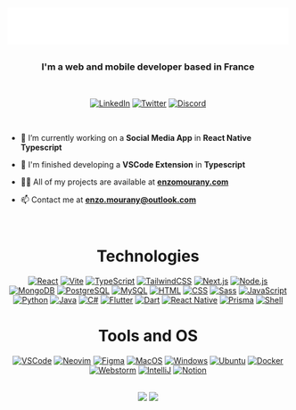 <h1 align="center">
  <img src="./header.svg">
</h1>


<h3 align="center">I'm a web and mobile developer based in France</h3>

<br />

<div align="center">

  [![LinkedIn][linkedin-shield]][linkedin-url]
  [![Twitter][twitter-shield]][twitter-url]
  [![Discord][discord-shield]][discord-url]

</div>

<br />

- 🔭 I’m currently working on a **Social Media App** in **React Native Typescript**

- 🤝 I'm finished developing a **VSCode Extension** in **Typescript**

- 👨‍💻 All of my projects are available at **[enzomourany.com](https://enzomourany.com)**

- 📫 Contact me at **enzo.mourany@outlook.com**

<br />

<div align="center">
  <h1>Technologies</h1>
</div>

<div align="center">

  [![React][React.js]][React-url]
  [![Vite][Vite]][Vite-url]
  [![TypeScript][TypeScript]][TypeScript-url]
  [![TailwindCSS][TailwindCSS]][TailwindCSS-url]
  [![Next.js][Next.js]][Next.js-url]
  [![Node.js][Node.js]][Node.js-url]
  [![MongoDB][MongoDB]][MongoDB-url]
  [![PostgreSQL][PostgreSQL]][PostgreSQL-url]
  [![MySQL][MySQL]][MySQL-url]
  [![HTML][HTML]][HTML-url]
  [![CSS][CSS]][CSS-url]
  [![Sass][Sass]][Sass-url]
  [![JavaScript][JavaScript]][JavaScript-url]
  [![Python][Python]][Python-url]
  [![Java][Java]][Java-url]
  [![C#][C#]][C#-url]
  [![Flutter][Flutter]][Flutter-url]
  [![Dart][Dart]][Dart-url]
  [![React Native][React Native]][React Native-url]
  [![Prisma][Prisma]][Prisma-url]
  [![Shell][Shell]][Shell-url]

</div>


<div align="center">
  <h1>Tools and OS</h1>
</div>

<div align="center">

  [![VSCode][VSCode]][VSCode-url]
  [![Neovim][Neovim]][Neovim-url]
  [![Figma][Figma]][Figma-url]
  [![MacOS][MacOS]][MacOS-url]
  [![Windows][Windows]][Windows-url]
  [![Ubuntu][Ubuntu]][Ubuntu-url]
  [![Docker][Docker]][Docker-url]
  [![Webstorm][Webstorm]][Webstorm-url]
  [![IntelliJ][IntelliJ]][IntelliJ-url]
  [![Notion][Notion]][Notion-url]

</div>

<br />

<div align="center">
    <img width="49%" src="https://github-readme-stats.vercel.app/api?username=enzo-mourany&count_private=true&show_icons=true&theme=dracula&hide_border=true"> 
    <img width="49%" src="https://github-readme-streak-stats.herokuapp.com?user=enzo-mourany&theme=dracula&hide_border=true" />
  </a>
</p>




[followers-shield]: https://img.shields.io/github/followers/enzo-mourany.svg?style=for-the-badge
[followers-url]: https://img.shields.io/github/followers/enzo-mourany.svg?style=for-the-badge 
[visitors-shield]: https://visitor-badge.glitch.me/badge?page_id=enzo-mourany.visitor-badge
[visitors-url]: https://visitor-badge.glitch.me/badge?page_id=enzo-mourany.visitor-badge


[linkedin-shield]: https://img.shields.io/badge/-LinkedIn-black.svg?style=for-the-badge&logo=linkedin&colorB=007acc
[linkedin-url]: https://linkedin.com/in/enzo-mourany
[twitter-shield]: https://img.shields.io/badge/-Twitter-black.svg?style=for-the-badge&logo=twitter&colorB=000
[twitter-url]: https://twitter.com/vincenzomry
[discord-shield]: https://img.shields.io/badge/-Discord-black.svg?style=for-the-badge&logo=discord&colorB=000
[discord-url]: https://discord.com/users/NaysWer#7066


<!-- Technologies URLs -->

[React.js]: https://img.shields.io/badge/React.js-61DAFB?style=for-the-badge&logo=react&logoColor=black
[React-url]: https://reactjs.org/

[Vite]: https://img.shields.io/badge/Vite-646CFF?style=for-the-badge&logo=vite&logoColor=white
[Vite-url]: https://vitejs.dev/

[TypeScript]: https://img.shields.io/badge/TypeScript-3178C6?style=for-the-badge&logo=typescript&logoColor=white
[TypeScript-url]: https://www.typescriptlang.org/

[TailwindCSS]: https://img.shields.io/badge/TailwindCSS-38B2AC?style=for-the-badge&logo=tailwind-css&logoColor=white
[TailwindCSS-url]: https://tailwindcss.com/

[Next.js]: https://img.shields.io/badge/Next.js-000000?style=for-the-badge&logo=next.js&logoColor=white
[Next.js-url]: https://nextjs.org/

[Node.js]: https://img.shields.io/badge/Node.js-339933?style=for-the-badge&logo=node.js&logoColor=white
[Node.js-url]: https://nodejs.org/en/

[Express]: https://img.shields.io/badge/Express-000000?style=for-the-badge&logo=express&logoColor=white
[Express-url]: https://expressjs.com/

[PostgreSQL]: https://img.shields.io/badge/PostgreSQL-336791?style=for-the-badge&logo=postgresql&logoColor=white
[PostgreSQL-url]: https://www.postgresql.org/

[MySQL]: https://img.shields.io/badge/MySQL-4479A1?style=for-the-badge&logo=mysql&logoColor=white
[MySQL-url]: https://www.mysql.com/

[MongoDB]: https://img.shields.io/badge/MongoDB-47A248?style=for-the-badge&logo=mongodb&logoColor=white
[MongoDB-url]: https://www.mongodb.com/

[Prisma]: https://img.shields.io/badge/Prisma-0C344B?style=for-the-badge&logo=prisma&logoColor=white
[Prisma-url]: https://www.prisma.io/

[JavaScript]: https://img.shields.io/badge/JavaScript-F7DF1E?style=for-the-badge&logo=javascript&logoColor=black
[JavaScript-url]: https://www.javascript.com/

[Java]: https://img.shields.io/badge/Java-007396?style=for-the-badge&logo=java&logoColor=white
[Java-url]: https://www.java.com/

[Python]: https://img.shields.io/badge/Python-3776AB?style=for-the-badge&logo=python&logoColor=white
[Python-url]: https://www.python.org/

[HTML]: https://img.shields.io/badge/HTML-E34F26?style=for-the-badge&logo=html5&logoColor=white
[HTML-url]: https://developer.mozilla.org/en-US/docs/Web/HTML

[CSS]: https://img.shields.io/badge/CSS-1572B6?style=for-the-badge&logo=css3&logoColor=white
[CSS-url]: https://developer.mozilla.org/en-US/docs/Web/CSS

[SASS]: https://img.shields.io/badge/SASS-CC6699?style=for-the-badge&logo=sass&logoColor=white
[SASS-url]: https://sass-lang.com/

[C#]: https://img.shields.io/badge/C%23-239120?style=for-the-badge&logo=c-sharp&logoColor=white
[C#-url]: https://docs.microsoft.com/en-us/dotnet/csharp/

[Flutter]: https://img.shields.io/badge/Flutter-02569B?style=for-the-badge&logo=flutter&logoColor=white
[Flutter-url]: https://flutter.dev/

[Dart]: https://img.shields.io/badge/Dart-0175C2?style=for-the-badge&logo=dart&logoColor=white
[Dart-url]: https://dart.dev/

[React Native]: https://img.shields.io/badge/React_Native-20232A?style=for-the-badge&logo=react&logoColor=61DAFB
[React Native-url]: https://reactnative.dev/

[Shell]: https://img.shields.io/badge/Shell-121011?style=for-the-badge&logo=gnu-bash&logoColor=white
[Shell-url]: https://www.gnu.org/software/bash/


<!-- Tools URLs -->

[Git]: https://img.shields.io/badge/Git-F05032?style=for-the-badge&logo=git&logoColor=white
[Git-url]: https://git-scm.com/

[VSCode]: https://img.shields.io/badge/Visual_Studio_Code-007ACC?style=for-the-badge&logo=visual-studio-code&logoColor=white
[VSCode-url]: https://code.visualstudio.com/

[Neovim]: https://img.shields.io/badge/Neovim-57A143?style=for-the-badge&logo=neovim&logoColor=white
[Neovim-url]: https://neovim.io/

[Xcode]: https://img.shields.io/badge/Xcode-1575F9?style=for-the-badge&logo=xcode&logoColor=white
[Xcode-url]: https://developer.apple.com/xcode/

[Postman]: https://img.shields.io/badge/Postman-FF6C37?style=for-the-badge&logo=postman&logoColor=white
[Postman-url]: https://www.postman.com/

[Netlify]: https://img.shields.io/badge/Netlify-00C7B7?style=for-the-badge&logo=netlify&logoColor=white
[Netlify-url]: https://www.netlify.com/

[Vercel]: https://img.shields.io/badge/Vercel-000000?style=for-the-badge&logo=vercel&logoColor=white
[Vercel-url]: https://vercel.com/

[DataGrip]: https://img.shields.io/badge/DataGrip-000000?style=for-the-badge&logo=jetbrains&logoColor=white
[DataGrip-url]: https://www.jetbrains.com/datagrip/

[IntelliJ]: https://img.shields.io/badge/IntelliJ_IDEA-000000?style=for-the-badge&logo=jetbrains&logoColor=white
[IntelliJ-url]: https://www.jetbrains.com/idea/

[WebStorm]: https://img.shields.io/badge/WebStorm-000000?style=for-the-badge&logo=jetbrains&logoColor=white
[WebStorm-url]: https://www.jetbrains.com/webstorm/

[Notion]: https://img.shields.io/badge/Notion-000000?style=for-the-badge&logo=notion&logoColor=white
[Notion-url]: https://www.notion.so/

[MacOS]: https://img.shields.io/badge/macOS-000000?style=for-the-badge&logo=apple&logoColor=white
[MacOS-url]: https://www.apple.com/macos/

[Windows]: https://img.shields.io/badge/Windows-0078D6?style=for-the-badge&logo=windows&logoColor=white
[Windows-url]: https://www.microsoft.com/en-us/windows/

[Ubuntu]: https://img.shields.io/badge/Ubuntu-E95420?style=for-the-badge&logo=ubuntu&logoColor=white
[Ubuntu-url]: https://ubuntu.com/

[Docker]: https://img.shields.io/badge/Docker-2496ED?style=for-the-badge&logo=docker&logoColor=white
[Docker-url]: https://www.docker.com/

[Figma]: https://img.shields.io/badge/Figma-F24E1E?style=for-the-badge&logo=figma&logoColor=white
[Figma-url]: https://www.figma.com/